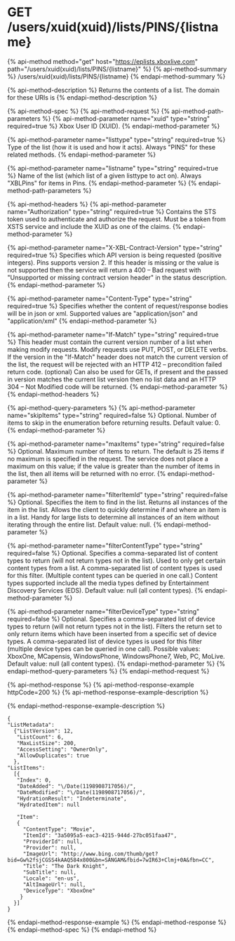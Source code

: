 # GET /users/xuid\(xuid\)/lists/PINS/{listname}

{% api-method method="get" host="https://eplists.xboxlive.com" path="/users/xuid\(xuid\)/lists/PINS/{listname}" %}
{% api-method-summary %}
/users/xuid\(xuid\)/lists/PINS/{listname}
{% endapi-method-summary %}

{% api-method-description %}
Returns the contents of a list. The domain for these URIs is
{% endapi-method-description %}

{% api-method-spec %}
{% api-method-request %}
{% api-method-path-parameters %}
{% api-method-parameter name="xuid" type="string" required=true %}
Xbox User ID \(XUID\).
{% endapi-method-parameter %}

{% api-method-parameter name="listtype" type="string" required=true %}
Type of the list \(how it is used and how it acts\). Always "PINS" for these related methods.
{% endapi-method-parameter %}

{% api-method-parameter name="listname" type="string" required=true %}
Name of the list \(which list of a given listtype to act on\). Always "XBLPins" for items in Pins.
{% endapi-method-parameter %}
{% endapi-method-path-parameters %}

{% api-method-headers %}
{% api-method-parameter name="Authorization" type="string" required=true %}
Contains the STS token used to authenticate and authorize the request. Must be a token from XSTS service and include the XUID as one of the claims.
{% endapi-method-parameter %}

{% api-method-parameter name="X-XBL-Contract-Version" type="string" required=true %}
Specifies which API version is being requested \(positive integers\). Pins supports version 2. If this header is missing or the value is not supported then the service will return a 400 – Bad request with "Unsupported or missing contract version header" in the status description.
{% endapi-method-parameter %}

{% api-method-parameter name="Content-Type" type="string" required=true %}
Specifies whether the content of request/response bodies will be in json or xml. Supported values are "application/json" and "application/xml"
{% endapi-method-parameter %}

{% api-method-parameter name="If-Match" type="string" required=true %}
This header must contain the current version number of a list when making modify requests. Modify requests use PUT, POST, or DELETE verbs. If the version in the "If-Match" header does not match the current version of the list, the request will be rejected with an HTTP 412 – precondition failed return code. \(optional\) Can also be used for GETs, if present and the passed in version matches the current list version then no list data and an HTTP 304 – Not Modified code will be returned.
{% endapi-method-parameter %}
{% endapi-method-headers %}

{% api-method-query-parameters %}
{% api-method-parameter name="skipItems" type="string" required=false %}
Optional. Number of items to skip in the enumeration before returning results. Default value: 0.
{% endapi-method-parameter %}

{% api-method-parameter name="maxItems" type="string" required=false %}
Optional. Maximum number of items to return. The default is 25 items if no maximum is specified in the request. The service does not place a maximum on this value; if the value is greater than the number of items in the list, then all items will be returned with no error.
{% endapi-method-parameter %}

{% api-method-parameter name="filterItemId" type="string" required=false %}
Optional. Specifies the item to find in the list. Returns all instances of the item in the list. Allows the client to quickly determine if and where an item is in a list. Handy for large lists to determine all instances of an item without iterating through the entire list. Default value: null.
{% endapi-method-parameter %}

{% api-method-parameter name="filterContentType" type="string" required=false %}
Optional. Specifies a comma-separated list of content types to return \(will not return types not in the list\). Used to only get certain content types from a list. A comma-separated list of content types is used for this filter. \(Multiple content types can be queried in one call.\) Content types supported include all the media types defined by Entertainment Discovery Services \(EDS\). Default value: null \(all content types\).
{% endapi-method-parameter %}

{% api-method-parameter name="filterDeviceType" type="string" required=false %}
Optional. Specifies a comma-separated list of device types to return \(will not return types not in the list\). Filters the return set to only return items which have been inserted from a specific set of device types. A comma-separated list of device types is used for this filter \(multiple device types can be queried in one call\). Possible values: XboxOne, MCapensis, WindowsPhone, WindowsPhone7, Web, PC, MoLive. Default value: null \(all content types\).
{% endapi-method-parameter %}
{% endapi-method-query-parameters %}
{% endapi-method-request %}

{% api-method-response %}
{% api-method-response-example httpCode=200 %}
{% api-method-response-example-description %}

{% endapi-method-response-example-description %}

```text
{ 
"ListMetadata":
  {"ListVersion": 12,
   "ListCount": 6,
   "MaxListSize": 200,
   "AccessSetting": "OwnerOnly",
   "AllowDuplicates": true
  },
"ListItems":
  [{ 
   "Index": 0,
   "DateAdded": "\/Date(1198908717056)/",
   "DateModified": "\/Date(1198908717056)/",
   "HydrationResult": "Indeterminate",
   "HydratedItem": null

   "Item":
   {
     "ContentType": "Movie",
     "ItemId": "3a5095a5-eac3-4215-944d-27bc051faa47",
     "ProviderId": null,
     "Provider": null,
     "ImageUrl": "http://www.bing.com/thumb/get?bid=Gw%2fsjCGSS4kAAQ584x800&bn=SANGAM&fbid=7wIR63+Clmj+0A&fbn=CC",
     "Title": "The Dark Knight",
     "SubTitle": null,
     "Locale": "en-us",
     "AltImageUrl": null,
     "DeviceType": "XboxOne"
    }
  }]
}
```
{% endapi-method-response-example %}
{% endapi-method-response %}
{% endapi-method-spec %}
{% endapi-method %}

